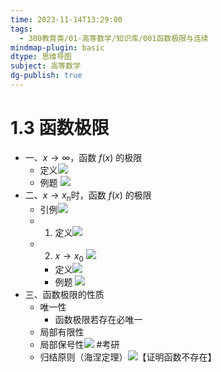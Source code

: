 ```yaml
---
time: 2023-11-14T13:29:00
tags:
  - 300教育类/01-高等数学/知识库/001函数极限与连续
mindmap-plugin: basic
dtype: 思维导图
subject: 高等数学
dg-publish: true
---
```

# 1.3 函数极限
- 一、$x\to\infty$，函数 $f(x)$ ​​​​的极限  
	- 定义![](https://api2.mubu.com/v3/document_image/96c72afc-090c-444b-bbaf-39b49bf45e1e-26626835.jpg)  
	- 例题 ![](https://api2.mubu.com/v3/document_image/4b3fbb41-6c1b-4e84-bec8-db75149a62b2-26626835.jpg)  
- 二、$x\to x_n$ ​​时，函数 $f(x)$ ​​​​的极限
	- 引例![](https://api2.mubu.com/v3/document_image/7286fdc3-c025-4638-abd2-e7ea64cf0053-26626835.jpg)
	- 1. 定义![](https://api2.mubu.com/v3/document_image/828ffcce-2a4d-43a1-8f1a-55a5eb43ae7c-26626835.jpg)
	- 2. $x\to x_0$ ![](https://api2.mubu.com/v3/document_image/24b8fdc0-9fff-4e0a-bdee-66e66d5dd8a1-26626835.jpg)
		- 定义![](https://api2.mubu.com/v3/document_image/13beedf1-378f-4084-96c4-7bde07458e5f-26626835.jpg)
		- 例题 ![](https://api2.mubu.com/v3/document_image/8ce41b34-5ca7-414a-ab89-585f687fc9db-26626835.jpg)
- 三、函数极限的性质  
	- 唯一性  
		- 函数极限若存在必唯一
	- 局部有限性  
	- 局部保号性![](https://api2.mubu.com/v3/document_image/8904a701-662e-47a1-a3ed-13f1059396c1-26626835.jpg) #考研
	- 归结原则（海涅定理）![](https://api2.mubu.com/v3/document_image/65e0aaed-be93-4cf9-9b0e-d73a88a13ab4-26626835.jpg)【证明函数不存在】  